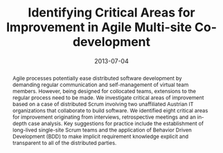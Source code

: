 ---
abstract: Agile processes potentially ease distributed software development by demanding
  regular communication and self-management of virtual team members. However, being
  designed for collocated teams, extensions to the regular process need to be made.
  We investigate critical areas of improvement based on a case of distributed Scrum
  involving two unaffiliated Austrian IT organizations that collaborate to build software.
  We identified eight critical areas for improvement originating from interviews,
  retrospective meetings and an in-depth case analysis. Key suggestions for practice
  include the establishment of long-lived single-site Scrum teams and the application
  of Behavior Driven Development (BDD) to make implicit requirement knowledge explicit
  and transparent to all of the distributed parties.
authors:
- Raoul Vallon
- Klaus Bayrhammer
- Stefan Strobl
- Mario Bernhart
- Thomas Grechenig
date: '2013-07-04'
featured: false
links:
- name: Publik
  url: https://publik.tuwien.ac.at/showentry.php?ID=226095&lang=1
publication_types:
- '0'
publishDate: '2013-07-04'
title: Identifying Critical Areas for Improvement in Agile Multi-site Co-development
url_pdf: ''
---